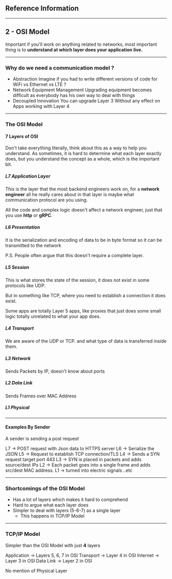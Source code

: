 ## Reference Information

---
## 2 - OSI Model

Important if you'll work on anything related to networks, most important thing is to **understand at which layer does your application live.**

---
### Why do we need a communication model ?

- Abstraction
		Imagine if you had to write different versions of code for WiFi vs Ethernet vs LTE ?
- Network Equipment Management
		Upgrading equipment becomes difficult as everybody has his own way to deal with things
- Decoupled Innovation
		You can upgrade Layer 3 Without any effect on Apps working with Layer 4

---
### The OSI Model

#### 7 Layers of OSI

Don't take everything literally, think about this as a way to help you understand. As sometimes, it is hard to determine what each layer exactly does, but you understand the concept as a whole, which is the important bit.

##### L7 Application Layer

This is the layer that the most backend engineers work on, for a **network engineer** all he really cares about in that layer is maybe what communication protocol are you using.

All the code and complex logic doesn't affect a network engineer, just that you use **http** or **gRPC**.

##### L6 Presentation

It is the serialization and encoding of data to be in byte format so it can be transmitted to the network

P.S. People often argue that this doesn't require a complete layer.

##### L5 Session

This is what stores the state of the session, it does not exist in some protocols like UDP.

But in something like TCP, where you need to establish a connection it does exist.

Some apps are totally Layer 5 apps, like proxies that just does some small logic totally unrelated to what your app does.

##### L4 Transport

We are aware of the UDP or TCP. and what type of data is transferred inside them.

##### L3 Network

Sends Packets by IP, doesn't know about ports

##### L2 Data Link

Sends Frames over MAC Address

##### L1 Physical

---
#### Examples By Sender

A sender is sending a post request

L7 -> POST request with Json data to HTTPS server
L6 -> Serialize the JSON
L5 -> Request to establish TCP connection/TLS
L4 -> Sends a SYN request target port 443
L3 -> SYN is placed in packets and adds source/dest IPs
L2 -> Each packet goes into a single frame and adds src/dest MAC address.
L1 -> turned into electric signals ..etc

---
### Shortcomings of the OSI Model

- Has a lot of layers which makes it hard to comprehend
- Hard to argue what each layer does
- Simpler to deal with layers (5-6-7) as a single layer
	- This happens in TCP/IP Model

---
### TCP/IP Model

Simpler than the OSI Model with just **4** layers

Application -> Layers 5, 6, 7 in OSI
Transport -> Layer 4 in OSI
Internet -> Layer 3 in OSI
Data Link -> Layer 2 in OSI

No mention of Physical Layer



